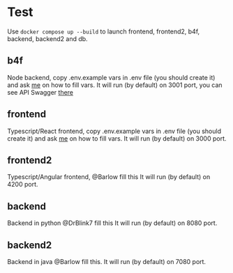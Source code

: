 # Test

Use `docker compose up --build` to launch frontend, frontend2, b4f, backend, backend2 and db.

## b4f

Node backend, copy .env.example vars in .env file (you should create it) and ask [me](https://github.com/DrBlink7) on how to fill vars.
It will run (by default) on 3001 port, you can see API Swagger [there](http://localhost:3001/swagger/)

## frontend

Typescript/React frontend, copy .env.example vars in .env file (you should create it) and ask [me](https://github.com/DrBlink7) on how to fill vars.
It will run (by default) on 3000 port.

## frontend2

Typescript/Angular frontend, @Barlow fill this
It will run (by default) on 4200 port.

## backend
Backend in python @DrBlink7 fill this
It will run (by default) on 8080 port.

## backend2
Backend in java @Barlow fill this.
It will run (by default) on 7080 port.
